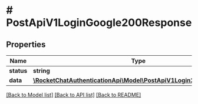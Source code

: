 # # PostApiV1LoginGoogle200Response

## Properties

Name | Type | Description | Notes
------------ | ------------- | ------------- | -------------
**status** | **string** |  | [optional]
**data** | [**\RocketChatAuthenticationApi\Model\PostApiV1Login200ResponseData**](PostApiV1Login200ResponseData.md) |  | [optional]

[[Back to Model list]](../../README.md#models) [[Back to API list]](../../README.md#endpoints) [[Back to README]](../../README.md)
